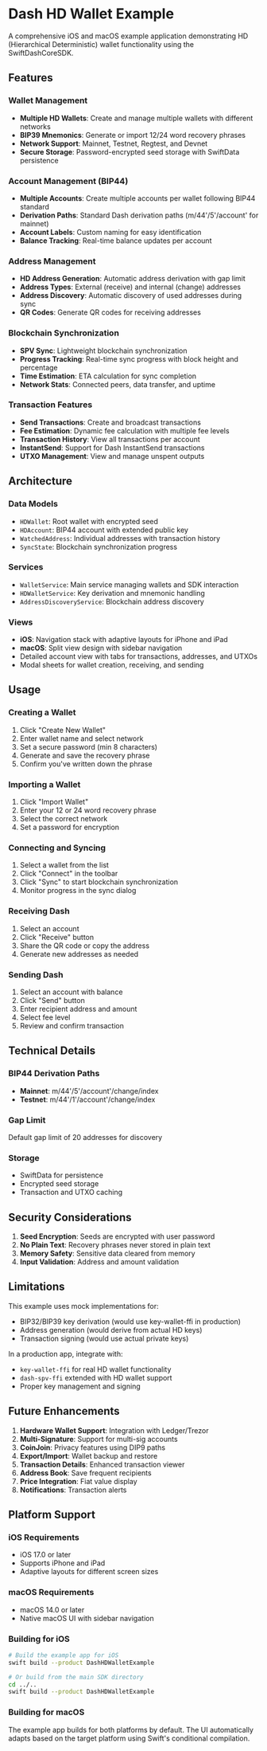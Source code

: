 # Dash HD Wallet Example

A comprehensive iOS and macOS example application demonstrating HD (Hierarchical Deterministic) wallet functionality using the SwiftDashCoreSDK.

## Features

### Wallet Management
- **Multiple HD Wallets**: Create and manage multiple wallets with different networks
- **BIP39 Mnemonics**: Generate or import 12/24 word recovery phrases
- **Network Support**: Mainnet, Testnet, Regtest, and Devnet
- **Secure Storage**: Password-encrypted seed storage with SwiftData persistence

### Account Management (BIP44)
- **Multiple Accounts**: Create multiple accounts per wallet following BIP44 standard
- **Derivation Paths**: Standard Dash derivation paths (m/44'/5'/account' for mainnet)
- **Account Labels**: Custom naming for easy identification
- **Balance Tracking**: Real-time balance updates per account

### Address Management
- **HD Address Generation**: Automatic address derivation with gap limit
- **Address Types**: External (receive) and internal (change) addresses
- **Address Discovery**: Automatic discovery of used addresses during sync
- **QR Codes**: Generate QR codes for receiving addresses

### Blockchain Synchronization
- **SPV Sync**: Lightweight blockchain synchronization
- **Progress Tracking**: Real-time sync progress with block height and percentage
- **Time Estimation**: ETA calculation for sync completion
- **Network Stats**: Connected peers, data transfer, and uptime

### Transaction Features
- **Send Transactions**: Create and broadcast transactions
- **Fee Estimation**: Dynamic fee calculation with multiple fee levels
- **Transaction History**: View all transactions per account
- **InstantSend**: Support for Dash InstantSend transactions
- **UTXO Management**: View and manage unspent outputs

## Architecture

### Data Models
- `HDWallet`: Root wallet with encrypted seed
- `HDAccount`: BIP44 account with extended public key
- `WatchedAddress`: Individual addresses with transaction history
- `SyncState`: Blockchain synchronization progress

### Services
- `WalletService`: Main service managing wallets and SDK interaction
- `HDWalletService`: Key derivation and mnemonic handling
- `AddressDiscoveryService`: Blockchain address discovery

### Views
- **iOS**: Navigation stack with adaptive layouts for iPhone and iPad
- **macOS**: Split view design with sidebar navigation
- Detailed account view with tabs for transactions, addresses, and UTXOs
- Modal sheets for wallet creation, receiving, and sending

## Usage

### Creating a Wallet

1. Click "Create New Wallet"
2. Enter wallet name and select network
3. Set a secure password (min 8 characters)
4. Generate and save the recovery phrase
5. Confirm you've written down the phrase

### Importing a Wallet

1. Click "Import Wallet"
2. Enter your 12 or 24 word recovery phrase
3. Select the correct network
4. Set a password for encryption

### Connecting and Syncing

1. Select a wallet from the list
2. Click "Connect" in the toolbar
3. Click "Sync" to start blockchain synchronization
4. Monitor progress in the sync dialog

### Receiving Dash

1. Select an account
2. Click "Receive" button
3. Share the QR code or copy the address
4. Generate new addresses as needed

### Sending Dash

1. Select an account with balance
2. Click "Send" button
3. Enter recipient address and amount
4. Select fee level
5. Review and confirm transaction

## Technical Details

### BIP44 Derivation Paths
- **Mainnet**: m/44'/5'/account'/change/index
- **Testnet**: m/44'/1'/account'/change/index

### Gap Limit
Default gap limit of 20 addresses for discovery

### Storage
- SwiftData for persistence
- Encrypted seed storage
- Transaction and UTXO caching

## Security Considerations

1. **Seed Encryption**: Seeds are encrypted with user password
2. **No Plain Text**: Recovery phrases never stored in plain text
3. **Memory Safety**: Sensitive data cleared from memory
4. **Input Validation**: Address and amount validation

## Limitations

This example uses mock implementations for:
- BIP32/BIP39 key derivation (would use key-wallet-ffi in production)
- Address generation (would derive from actual HD keys)
- Transaction signing (would use actual private keys)

In a production app, integrate with:
- `key-wallet-ffi` for real HD wallet functionality
- `dash-spv-ffi` extended with HD wallet support
- Proper key management and signing

## Future Enhancements

1. **Hardware Wallet Support**: Integration with Ledger/Trezor
2. **Multi-Signature**: Support for multi-sig accounts
3. **CoinJoin**: Privacy features using DIP9 paths
4. **Export/Import**: Wallet backup and restore
5. **Transaction Details**: Enhanced transaction viewer
6. **Address Book**: Save frequent recipients
7. **Price Integration**: Fiat value display
8. **Notifications**: Transaction alerts

## Platform Support

### iOS Requirements
- iOS 17.0 or later
- Supports iPhone and iPad
- Adaptive layouts for different screen sizes

### macOS Requirements
- macOS 14.0 or later
- Native macOS UI with sidebar navigation

### Building for iOS
```bash
# Build the example app for iOS
swift build --product DashHDWalletExample

# Or build from the main SDK directory
cd ../..
swift build --product DashHDWalletExample
```

### Building for macOS
The example app builds for both platforms by default. The UI automatically adapts based on the target platform using Swift's conditional compilation.